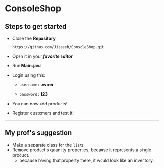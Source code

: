 # ConsoleShop

## Steps to get started

- Clone the **Repository**

  ```git
  https://github.com/Jiseeeh/ConsoleShop.git
  ```

- Open it in your ***favorite editor***

- Run **Main.java**

- Login using this:

    - `username:` **owner**

    - `password:` **123**

- You can now add products!

- Register customers and test it!

---

## My prof's suggestion
- Make a separate class for the `lists`
- Remove product's quantity properties, because it represents a single product.
  - because having that property there, it would look like an inventory.